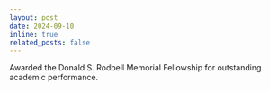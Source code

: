 ```yaml
---
layout: post
date: 2024-09-10
inline: true
related_posts: false
---
```


Awarded the Donald S. Rodbell Memorial Fellowship for outstanding academic performance.
